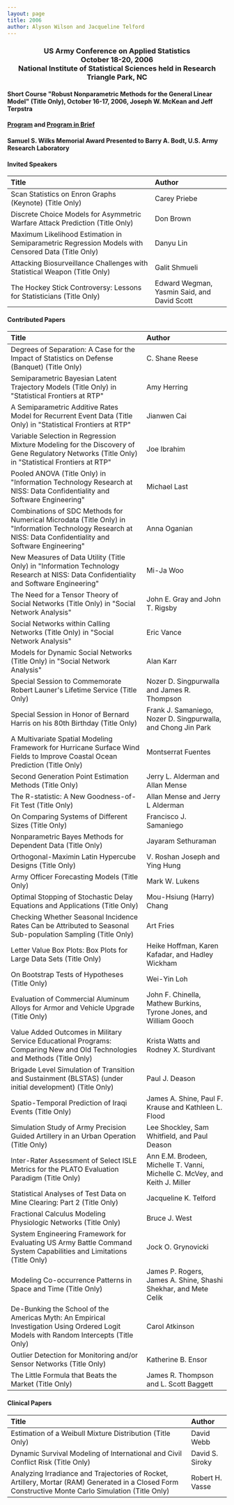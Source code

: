 ```yaml
---
layout: page
title: 2006
author: Alyson Wilson and Jacqueline Telford
---
```

<div align="center"><h3>US Army Conference on Applied Statistics<br>
October 18-20, 2006<br>
National Institute of Statistical Sciences held in Research Triangle Park, NC</h3></div>


#### Short Course "Robust Nonparametric Methods for the General Linear Model" (Title Only), October 16-17, 2006, Joseph W. McKean and Jeff Terpstra

#### [Program](https://alysongwilson.github.io/ACAS/DOE6/agenda06.html) and [Program in Brief](https://alysongwilson.github.io/ACAS/ACAS06/brief.html)

#### Samuel S. Wilks Memorial Award Presented to Barry A. Bodt, U.S. Army Research Laboratory


#### Invited Speakers

| Title | Author |
| :--- | :--- |
| Scan Statistics on Enron Graphs (Keynote) (Title Only) | Carey Priebe |
| Discrete Choice Models for Asymmetric Warfare Attack Prediction (Title Only) | Don Brown |
| Maximum Likelihood Estimation in Semiparametric Regression Models with Censored Data (Title Only) | Danyu Lin |
| Attacking Biosurveillance Challenges with Statistical Weapon (Title Only) | Galit Shmueli |
| The Hockey Stick Controversy: Lessons for Statisticians (Title Only) | Edward Wegman, Yasmin Said, and David Scott |


#### Contributed Papers

| Title | Author |
| :--- | :--- |
| Degrees of Separation: A Case for the Impact of Statistics on Defense (Banquet) (Title Only) | C. Shane Reese |
| Semiparametric Bayesian Latent Trajectory Models (Title Only) in "Statistical Frontiers at RTP" | Amy Herring |
| A Semiparametric Additive Rates Model for Recurrent Event Data (Title Only) in "Statistical Frontiers at RTP" | Jianwen Cai |
| Variable Selection in Regression Mixture Modeling for the Discovery of Gene Regulatory Networks (Title Only) in "Statistical Frontiers at RTP" | Joe Ibrahim |
| Pooled ANOVA (Title Only) in "Information Technology Research at NISS: Data Confidentiality and Software Engineering" | Michael Last |
| Combinations of SDC Methods for Numerical Microdata (Title Only) in "Information Technology Research at NISS: Data Confidentiality and Software Engineering" | Anna Oganian |
| New Measures of Data Utility (Title Only) in "Information Technology Research at NISS: Data Confidentiality and Software Engineering" | Mi-Ja Woo |
| The Need for a Tensor Theory of Social Networks (Title Only) in "Social Network Analysis" | John E. Gray and John T. Rigsby |
| Social Networks within Calling Networks (Title Only) in "Social Network Analysis" | Eric Vance |
| Models for Dynamic Social Networks (Title Only) in "Social Network Analysis" | Alan Karr |
| Special Session to Commemorate Robert Launer's Lifetime Service (Title Only) | Nozer D. Singpurwalla and James R. Thompson |
| Special Session in Honor of Bernard Harris on his 80th Birthday (Title Only) | Frank J. Samaniego, Nozer D. Singpurwalla, and Chong Jin Park |
| A Multivariate Spatial Modeling Framework for Hurricane Surface Wind Fields to Improve Coastal Ocean Prediction (Title Only) | Montserrat Fuentes |
| Second Generation Point Estimation Methods (Title Only) | Jerry L. Alderman and Allan Mense |
| The R-statistic: A New Goodness-of-Fit Test (Title Only) | Allan Mense and Jerry L Alderman |
| On Comparing Systems of Different Sizes (Title Only) | Francisco J. Samaniego |
| Nonparametric Bayes Methods for Dependent Data (Title Only) | Jayaram Sethuraman |
| Orthogonal-Maximin Latin Hypercube Designs (Title Only) | V. Roshan Joseph and Ying Hung |
| Army Officer Forecasting Models (Title Only) | Mark W. Lukens |
| Optimal Stopping of Stochastic Delay Equations and Applications (Title Only) | Mou-Hsiung (Harry) Chang |
| Checking Whether Seasonal Incidence Rates Can be Attributed to Seasonal Sub-population Sampling (Title Only) | Art Fries |
| Letter Value Box Plots: Box Plots for Large Data Sets (Title Only) | Heike Hoffman, Karen Kafadar, and Hadley Wickham |
| On Bootstrap Tests of Hypotheses (Title Only) | Wei-Yin Loh |
| Evaluation of Commercial Aluminum Alloys for Armor and Vehicle Upgrade (Title Only) | John F. Chinella, Mathew Burkins, Tyrone Jones, and William Gooch |
| Value Added Outcomes in Military Service Educational Programs: Comparing New and Old Technologies and Methods (Title Only) | Krista Watts and Rodney X. Sturdivant |
| Brigade Level Simulation of Transition and Sustainment (BLSTAS) (under initial development) (Title Only) | Paul J. Deason |
| Spatio-Temporal Prediction of Iraqi Events (Title Only) | James A. Shine, Paul F. Krause and Kathleen L. Flood |
| Simulation Study of Army Precision Guided Artillery in an Urban Operation (Title Only) | Lee Shockley, Sam Whitfield, and Paul Deason |
| Inter-Rater Assessment of Select ISLE Metrics for the PLATO Evaluation Paradigm (Title Only) | Ann E.M. Brodeen, Michelle T. Vanni, Michelle C. McVey, and Keith J. Miller |
| Statistical Analyses of Test Data on Mine Clearing: Part 2 (Title Only) | Jacqueline K. Telford |
| Fractional Calculus Modeling Physiologic Networks (Title Only) | Bruce J. West |
| System Engineering Framework for Evaluating US Army Battle Command System Capabilities and Limitations (Title Only) | Jock O. Grynovicki |
| Modeling Co-occurrence Patterns in Space and Time (Title Only) | James P. Rogers, James A. Shine, Shashi Shekhar, and Mete Celik |
| De-Bunking the School of the Americas Myth: An Empirical Investigation Using Ordered Logit Models with Random Intercepts (Title Only) | Carol Atkinson |
| Outlier Detection for Monitoring and/or Sensor Networks (Title Only) | Katherine B. Ensor |
| The Little Formula that Beats the Market (Title Only) | James R. Thompson and L. Scott Baggett |


#### Clinical Papers

| Title | Author |
| :--- | :--- |
| Estimation of a Weibull Mixture Distribution (Title Only) | David Webb |
| Dynamic Survival Modeling of International and Civil Conflict Risk (Title Only) | David S. Siroky |
|Analyzing Irradiance and Trajectories of Rocket, Artillery, Mortar (RAM) Generated in a Closed Form Constructive Monte Carlo Simulation (Title Only) | Robert H. Vasse |
